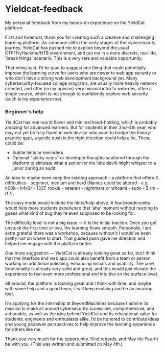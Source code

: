 # Yieldcat-feedback
My personal feedback from my hands-on experience on the YieldCat platform.

First and foremost, thank you for creating such a creative and challenging learning platform. As someone still in the early stages of the cybersecurity journey, YieldCat has pushed me to explore beyond the usual CTF/TryHackme/HTB environment, and put me in a more discrete, real-life, 'break things' scenario. This is a very rare and valuable opportunity.

That being said, I’d be glad to suggest one thing that could potentially improve the learning curve for users who are newer to web app security or who don’t have a strong web development background yet. Many cybersecurity-focused college programs, are usually more heavily network oriented, and offer (in my opinion) very minimal intro to web-dev, often a single course, which is not enough to confidently explore web security (such is my experience too).

### Beginner's help 

YieldCat has real-world flavor and minimal hand-holding, which is probably amazing for advanced learners. But for students in their 2nd–4th year, who may not yet be fully fluent in web dev (or who want to bridge the theory-practice gap), a gentle push in the right direction could help a lot. These could be:

- Subtle hints or reminders
- Optional "sticky notes" or developer thoughts scattered through the platform to simulate what a senior (or the little devil) might whisper to a junior during an audit.

An idea to maybe even keep the existing approach - a platform that offers 3 difficulties - beginner, medium and hard (Names could be altered - e.g. n00b - h4x0r - 1337, rookie - veteran - nightmare or whoami - sudo - $ rm -rf /).

The easy mode would include the hints/help above. A few breadcrumbs would help more students experience that 'aha' moment without needing to guess what kind of bug they’re even supposed to be looking for.

The difficulty level is not a big issue — it is the initial traction. Once you get unstuck the first time or two, the learning flows smooth. Personally, I am extra grateful there was a workshop, because without it I would’ve been pretty lost on where to start. That guided push gave me direction and helped me engage with the platform better.

One more suggestion — YieldCat is already looking great so far, but I think that the interface and web app could also benefit from a team or person working on additional polishing, enhancing visuals and usability. The core functionality is already very solid and great, and this would just elevate the experience to feel even more professional and intuitive on the surface level.

All around, the platform is looking great and I think with time, and maybe with some help and a good team, it will keep evolving and be an amazing tool. 

I’m applying for the internship at BeyondMachines because I admire its mission to make all around cybersecurity accessible, comprehensive, and actionable, as well as the idea behind YieldCat and its educational value for students, engineers and enthusiasts alike. I’d be honored to contribute ideas and young padawan perspectives to help improve the learning experience for others like me.

Thank you very much for the opportunity. Kind regards, and May the Fourth be with you.
(This was written and submitted on May 4th.)
